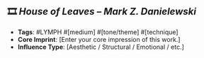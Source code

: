 ## 🎞️ *House of Leaves – Mark Z. Danielewski*
- **Tags**: #LYMPH #[medium] #[tone/theme] #[technique]
- **Core Imprint**: [Enter your core impression of this work.]
- **Influence Type**: [Aesthetic / Structural / Emotional / etc.]
